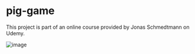 # pig-game
This project is part of an online course provided by Jonas Schmedtmann on Udemy.

![image](https://user-images.githubusercontent.com/95125149/190230648-96c5459b-a5ce-487b-81bb-a810f22ba37f.png)

